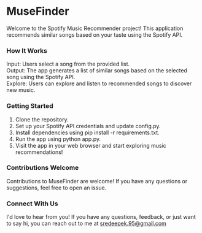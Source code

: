 # MuseFinder

Welcome to the Spotify Music Recommender project! This application recommends similar songs based on your taste using the Spotify API.

### How It Works

Input: Users select a song from the provided list.  
Output: The app generates a list of similar songs based on the selected song using the Spotify API.  
Explore: Users can explore and listen to recommended songs to discover new music.

### Getting Started

1. Clone the repository.
2. Set up your Spotify API credentials and update config.py.
3. Install dependencies using pip install -r requirements.txt.
4. Run the app using python app.py.
5. Visit the app in your web browser and start exploring music recommendations!

### Contributions Welcome

Contributions to MuseFinder are welcome! If you have any questions or suggestions, feel free to open an issue.

### Connect With Us

I'd love to hear from you! If you have any questions, feedback, or just want to say hi, you can reach out to me at [sredeepek.95@gmail.com](mailtosredeepek.95@gmail.com)
